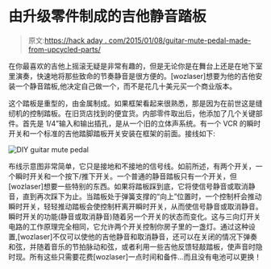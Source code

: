 # 由升级零件制成的吉他静音踏板

> 原文:[https://hack aday . com/2015/01/08/guitar-mute-pedal-made-from-upcycled-parts/](https://hackaday.com/2015/01/08/guitar-mute-pedal-made-from-upcycled-parts/)

在你最喜欢的吉他上摇滚无疑是非常有趣的，但是无论你是在舞台上还是在地下室里演奏，快速地将那些致命的节奏静音是很方便的。[wozlaser]想要为他的吉他安装一个静音踏板,他决定自己做一个，而不是花几十美元买一个商业版本。

这个踏板是重型的，由金属制成。如果框架看起来很熟悉，那是因为在前世这是缝纫机的控制踏板。在旧货店找到的便宜货。内部零件取出后，他添加了几个关键部件。首先是 1/4”输入和输出插孔，是从一个旧的立体声系统。有一个 VCR 的瞬时开关和一个标准的吉他踏脚踏板开关安装在框架的前面。接线如下:

![DIY guitar mute pedal](../Images/1969093eb73e0fbfc584367f7641ea6d.png)

布线示意图非常简单，它只是接地和不接地的信号线。如前所述，有两个开关，一个瞬时开关和一个按下/推下开关。一个普通的静音踏板只有一个开关，但[wozlaser]想要一些特别的东西。如果将踏板踩到底，它将使信号静音或取消静音，直到再次踩下为止。当踏板处于弹簧支撑的“向上”位置时，一个控制杆会推动瞬时开关，轻轻推动踏板会使控制杆离开瞬时开关，从而使信号静音或取消静音。瞬时开关的功能(静音或取消静音)随着另一个开关的状态而变化。这与三向灯开关电路的工作原理完全相同，它允许两个开关控制你房子里的一盏灯。通过这种设置,[wozlaser]不仅可以使他的吉他静音和取消静音，还可以在关闭的情况下弹奏和弦，并随着音乐的节拍脉动和弦，或者利用一些吉他反馈轻敲踏板，使声音时隐时现。所有这些只需要花费[wozlaser]一点时间和备件…而且没有电池可以更换！
